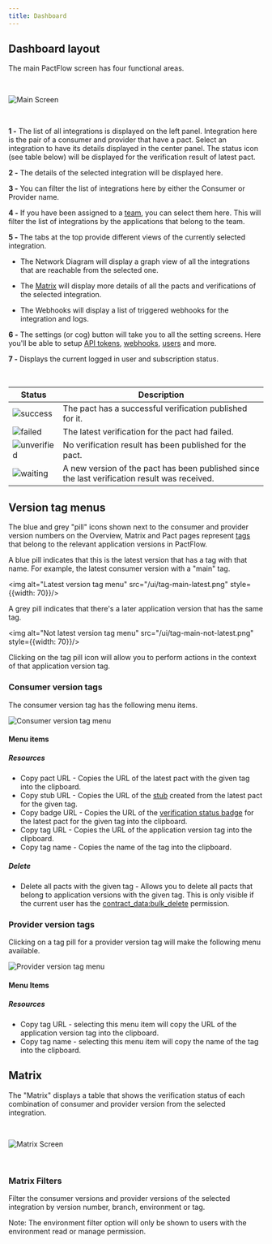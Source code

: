 ```yaml
---
title: Dashboard
---
```


## Dashboard layout

The main PactFlow screen has four functional areas.

&nbsp;

![Main Screen](/ui/dashboard.png)

&nbsp;

**1 -**
The list of all integrations is displayed on the left panel. Integration here is the pair of a consumer and provider that have a pact. Select an integration to have its details displayed in the center panel. The status icon (see table below) will be displayed for the verification result of latest pact.

**2 -**
The details of the selected integration will be displayed here.

**3 -**
You can filter the list of integrations here by either the Consumer or Provider name.

**4 -**
If you have been assigned to a [team](#settings-teams), you can select them here. This will filter the list of integrations
by the applications that belong to the team.

**5 -**
The tabs at the top provide different views of the currently selected integration. 

- The Network Diagram will display a graph view of all the integrations that are reachable from the selected one.

- The [Matrix](#matrix) will display more details of all the pacts and verifications of the selected integration.

- The Webhooks will display a list of triggered webhooks for the integration and logs.

**6 -**
The settings (or cog) button will take you to all the setting screens. Here you'll be able to setup
[API tokens](#settings-api-tokens), [webhooks](#settings-webhooks), [users](#settings-users) and more.

**7 -**
Displays the current logged in user and subscription status.

&nbsp;

<div class="status-table">

| Status                            | Description                                                                                   |
| --------------------------------- | --------------------------------------------------------------------------------------------- |
| ![success](/ui/success.png)       | The pact has a successful verification published for it.                                      |
| ![failed](/ui/failed.png)         | The latest verification for the pact had failed.                                              |
| ![unverified](/ui/unverified.png) | No verification result has been published for the pact.                                       |
| ![waiting](/ui/waiting.png)       | A new version of the pact has been published since the last verification result was received. |

</div>

## Version tag menus

The blue and grey "pill" icons shown next to the consumer and provider version numbers on the Overview, Matrix and Pact pages represent [tags](https://docs.pact.io/pact_broker/tags) that belong to the relevant application versions in PactFlow.

A blue pill indicates that this is the latest version that has a tag with that name. For example, the latest consumer version with a "main" tag.

<img alt="Latest version tag menu" src="/ui/tag-main-latest.png" style={{width: 70}}/>

A grey pill indicates that there's a later application version that has the same tag.

<img alt="Not latest version tag menu" src="/ui/tag-main-not-latest.png" style={{width: 70}}/>

Clicking on the tag pill icon will allow you to perform actions in the context of that application version tag.

### Consumer version tags

The consumer version tag has the following menu items.

![Consumer version tag menu](/ui/consumer-version-tag-menu.png)

#### Menu items

##### Resources

- Copy pact URL - Copies the URL of the latest pact with the given tag into the clipboard.
- Copy stub URL - Copies the URL of the [stub](/docs/stubs) created from the latest pact for the given tag.
- Copy badge URL - Copies the URL of the [verification status badge](https://docs.pact.io/pact_broker/advanced_topics/provider_verification_badges/) for the latest pact for the given tag into the clipboard.
- Copy tag URL - Copies the URL of the application version tag into the clipboard.
- Copy tag name - Copies the name of the tag into the clipboard.

##### Delete

- Delete all pacts with the given tag - Allows you to delete all pacts that belong to application versions with the given tag. This is only visible if the current user has the [contract_data:bulk_delete](/docs/permissions#contract_databulk_delete) permission.

### Provider version tags

Clicking on a tag pill for a provider version tag will make the following menu available.

![Provider version tag menu](/ui/provider-version-tag-menu.png)

#### Menu Items

##### Resources

- Copy tag URL - selecting this menu item will copy the URL of the application version tag into the clipboard.
- Copy tag name - selecting this menu item will copy the name of the tag into the clipboard.

## Matrix 

The "Matrix" displays a table that shows the verification status of each combination of consumer and provider version from the selected integration.

&nbsp;

![Matrix Screen](/ui/matrix.png)

&nbsp;

### Matrix Filters
Filter the consumer versions and provider versions of the selected integration by version number, branch, environment or tag.

Note: The environment filter option will only be shown to users with the environment read or manage permission.
